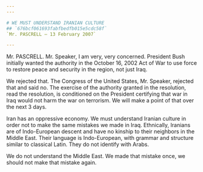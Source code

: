 ```yaml
---
---

# WE MUST UNDERSTAND IRANIAN CULTURE
## `676bcf061693fabfbedfb015e5cdc58f`
`Mr. PASCRELL — 13 February 2007`

---
```



Mr. PASCRELL. Mr. Speaker, I am very, very concerned. President Bush 
initially wanted the authority in the October 16, 2002 Act of War to 
use force to restore peace and security in the region, not just Iraq.

We rejected that. The Congress of the United States, Mr. Speaker, 
rejected that and said no. The exercise of the authority granted in the 
resolution, read the resolution, is conditioned on the President 
certifying that war in Iraq would not harm the war on terrorism. We 
will make a point of that over the next 3 days.

Iran has an oppressive economy. We must understand Iranian culture in 
order not to make the same mistakes we made in Iraq. Ethnically, 
Iranians are of Indo-European descent and have no kinship to their 
neighbors in the Middle East. Their language is Indo-European, with 
grammar and structure similar to classical Latin. They do not identify 
with Arabs.

We do not understand the Middle East. We made that mistake once, we 
should not make that mistake again.
